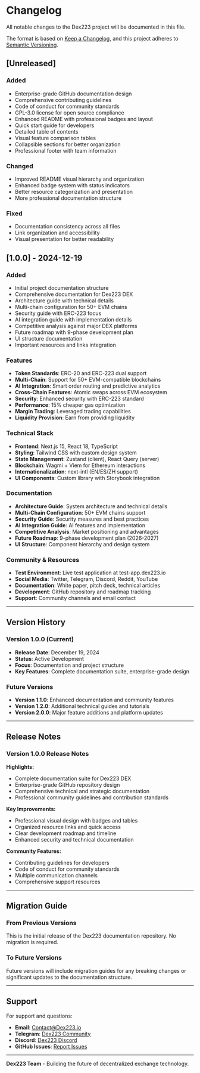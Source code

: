 # Changelog

All notable changes to the Dex223 project will be documented in this file.

The format is based on [Keep a Changelog](https://keepachangelog.com/en/1.0.0/),
and this project adheres to [Semantic Versioning](https://semver.org/spec/v2.0.0.html).

## [Unreleased]

### Added
- Enterprise-grade GitHub documentation design
- Comprehensive contributing guidelines
- Code of conduct for community standards
- GPL-3.0 license for open source compliance
- Enhanced README with professional badges and layout
- Quick start guide for developers
- Detailed table of contents
- Visual feature comparison tables
- Collapsible sections for better organization
- Professional footer with team information

### Changed
- Improved README visual hierarchy and organization
- Enhanced badge system with status indicators
- Better resource categorization and presentation
- More professional documentation structure

### Fixed
- Documentation consistency across all files
- Link organization and accessibility
- Visual presentation for better readability

## [1.0.0] - 2024-12-19

### Added
- Initial project documentation structure
- Comprehensive documentation for Dex223 DEX
- Architecture guide with technical details
- Multi-chain configuration for 50+ EVM chains
- Security guide with ERC-223 focus
- AI integration guide with implementation details
- Competitive analysis against major DEX platforms
- Future roadmap with 9-phase development plan
- UI structure documentation
- Important resources and links integration

### Features
- **Token Standards**: ERC-20 and ERC-223 dual support
- **Multi-Chain**: Support for 50+ EVM-compatible blockchains
- **AI Integration**: Smart order routing and predictive analytics
- **Cross-Chain Features**: Atomic swaps across EVM ecosystem
- **Security**: Enhanced security with ERC-223 standard
- **Performance**: 15% cheaper gas optimization
- **Margin Trading**: Leveraged trading capabilities
- **Liquidity Provision**: Earn from providing liquidity

### Technical Stack
- **Frontend**: Next.js 15, React 18, TypeScript
- **Styling**: Tailwind CSS with custom design system
- **State Management**: Zustand (client), React Query (server)
- **Blockchain**: Wagmi + Viem for Ethereum interactions
- **Internationalization**: next-intl (EN/ES/ZH support)
- **UI Components**: Custom library with Storybook integration

### Documentation
- **Architecture Guide**: System architecture and technical details
- **Multi-Chain Configuration**: 50+ EVM chains support
- **Security Guide**: Security measures and best practices
- **AI Integration Guide**: AI features and implementation
- **Competitive Analysis**: Market positioning and advantages
- **Future Roadmap**: 9-phase development plan (2026-2027)
- **UI Structure**: Component hierarchy and design system

### Community & Resources
- **Test Environment**: Live test application at test-app.dex223.io
- **Social Media**: Twitter, Telegram, Discord, Reddit, YouTube
- **Documentation**: White paper, pitch deck, technical articles
- **Development**: GitHub repository and roadmap tracking
- **Support**: Community channels and email contact

---

## Version History

### Version 1.0.0 (Current)
- **Release Date**: December 19, 2024
- **Status**: Active Development
- **Focus**: Documentation and project structure
- **Key Features**: Complete documentation suite, enterprise-grade design

### Future Versions
- **Version 1.1.0**: Enhanced documentation and community features
- **Version 1.2.0**: Additional technical guides and tutorials
- **Version 2.0.0**: Major feature additions and platform updates

---

## Release Notes

### Version 1.0.0 Release Notes

**Highlights:**
- Complete documentation suite for Dex223 DEX
- Enterprise-grade GitHub repository design
- Comprehensive technical and strategic documentation
- Professional community guidelines and contribution standards

**Key Improvements:**
- Professional visual design with badges and tables
- Organized resource links and quick access
- Clear development roadmap and timeline
- Enhanced security and technical documentation

**Community Features:**
- Contributing guidelines for developers
- Code of conduct for community standards
- Multiple communication channels
- Comprehensive support resources

---

## Migration Guide

### From Previous Versions
This is the initial release of the Dex223 documentation repository. No migration is required.

### To Future Versions
Future versions will include migration guides for any breaking changes or significant updates to the documentation structure.

---

## Support

For support and questions:
- **Email**: Contact@Dex223.io
- **Telegram**: [Dex223 Community](https://t.me/Dex223_defi)
- **Discord**: [Dex223 Discord](https://discord.gg/t5bdeGC5Jk)
- **GitHub Issues**: [Report Issues](https://github.com/Dexaran/dex223-documentation/issues)

---

**Dex223 Team** - Building the future of decentralized exchange technology. 
